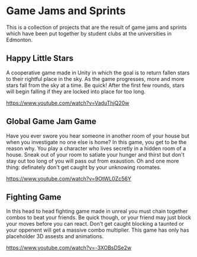 # Game Jams and Sprints

This is a collection of projects that are the result of game jams and sprints which have been put together by student clubs at the universities in Edmonton. 


## Happy Little Stars

A cooperative game made in Unity in which the goal is to return fallen stars to their rightful place in the sky. As the game progresses, more and more stars fall from the sky at a time. Be quick! After the first few rounds, stars will begin falling if they are locked into place for too long. 

https://www.youtube.com/watch?v=VaduThjQ20w

## Global Game Jam Game

Have you ever swore you hear someone in another room of your house but when you investigate no one else is home? In this game, you get to be the reason why. You play a character who lives secretly in a hidden room of a house. Sneak out of your room to satiate your hunger and thirst but don't stay out too long of you will pass out from exaustion. Oh and one more thing: definately don't get caught by your unknowing roomates. 

https://www.youtube.com/watch?v=9OtWL0Zc56Y

## Fighting Game 

In this head to head fighting game made in unreal you must chain together combos to beat your friends. Be quick though, or your friend may just block your moves before you can react. Don't get caught blocking a taunted or your oppenent will get a massive combo multiplier. This game has only has placeholder 3D assests and animations. 

https://www.youtube.com/watch?v=-3XOBsDSe2w